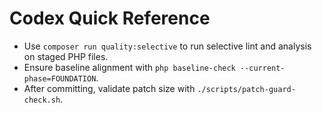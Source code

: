 # Codex Quick Reference

- Use `composer run quality:selective` to run selective lint and analysis on staged PHP files.
- Ensure baseline alignment with `php baseline-check --current-phase=FOUNDATION`.
- After committing, validate patch size with `./scripts/patch-guard-check.sh`.
